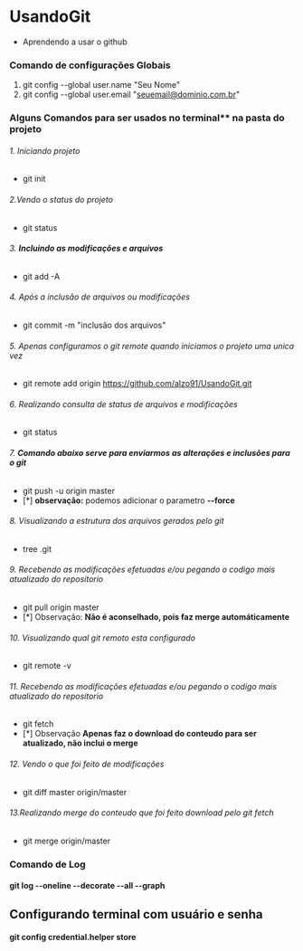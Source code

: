 # UsandoGit
* Aprendendo a usar o github

### Comando de configurações Globais

1. git config --global user.name "Seu Nome"
2. git config --global user.email "seuemail@dominio.com.br"

### Alguns Comandos para ser usados no terminal** na pasta do projeto

###### 1. *Iniciando projeto*
- git init

###### 2.*Vendo o status do projeto*
- git status

###### 3. **Incluindo as modificações e arquivos**
- git add -A

###### 4. *Após a inclusão de arquivos ou modificações*
- git commit -m "inclusão dos arquivos"

###### 5. *Apenas configuramos o git remote quando iniciamos o projeto uma unica vez*
- git remote add origin https://github.com/alzo91/UsandoGit.git

###### 6. *Realizando consulta de status de arquivos e modificações*
- git status

###### 7. **Comando abaixo serve para enviarmos as alterações e inclusões para o git**
- git push -u origin master 
- [*] **observação:** podemos adicionar o parametro **--force**

###### 8. *Visualizando a estrutura dos arquivos gerados pelo git*
- tree .git

###### 9. *Recebendo as modificações efetuadas e/ou pegando o codigo mais atualizado do repositorio*
- git pull origin master 
- [*] Observação: **Não é aconselhado, pois faz merge automáticamente**
  
###### 10. *Visualizando qual git remoto esta configurado*
- git remote -v

###### 11. *Recebendo as modificações efetuadas e/ou pegando o codigo mais atualizado do repositorio*
- git fetch 
- [*] Observação **Apenas faz o download do conteudo para ser atualizado, não inclui o merge**

###### 12. *Vendo o que foi feito de modificações*
- git diff master origin/master

###### 13.*Realizando merge do conteudo que foi feito download pelo* _git fetch_
- git merge origin/master

### Comando de Log

#### git log --oneline --decorate --all --graph

## Configurando terminal com usuário e senha
#### git config credential.helper store
